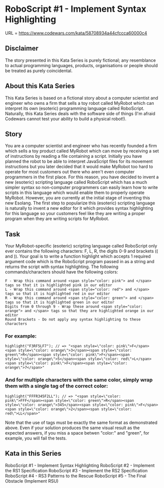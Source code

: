 # RoboScript #1 - Implement Syntax Highlighting


URL = https://www.codewars.com/kata/58708934a44cfccca60000c4

## Disclaimer
The story presented in this Kata Series is purely fictional; any resemblance to actual programming languages, products, organisations or people should be treated as purely coincidental.

## About this Kata Series
This Kata Series is based on a fictional story about a computer scientist and engineer who owns a firm that sells a toy robot called MyRobot which can interpret its own (esoteric) programming language called RoboScript. Naturally, this Kata Series deals with the software side of things (I'm afraid Codewars cannot test your ability to build a physical robot!).

## Story
You are a computer scientist and engineer who has recently founded a firm which sells a toy product called MyRobot which can move by receiving a set of instructions by reading a file containing a script. Initially you have planned the robot to be able to interpret JavaScript files for its movement instructions but you later decided that it would make MyRobot too hard to operate for most customers out there who aren't even computer programmers in the first place. For this reason, you have decided to invent a new (esoteric) scripting language called RoboScript which has a much simpler syntax so non-computer programmers can easily learn how to write scripts in this language which would enable them to properly operate MyRobot. However, you are currently at the initial stage of inventing this new Esolang. The first step to popularize this (esoteric) scripting language is naturally to invent a new editor for it which provides syntax highlighting for this language so your customers feel like they are writing a proper program when they are writing scripts for MyRobot.

## Task
Your MyRobot-specific (esoteric) scripting language called RoboScript only ever contains the following characters: F, L, R, the digits 0-9 and brackets (( and )). Your goal is to write a function highlight which accepts 1 required argument code which is the RoboScript program passed in as a string and returns the script with syntax highlighting. The following commands/characters should have the following colors:


```
F - Wrap this command around <span style="color: pink"> and </span> tags so that it is highlighted pink in our editor
L - Wrap this command around <span style="color: red"> and </span> tags so that it is highlighted red in our editor
R - Wrap this command around <span style="color: green"> and </span> tags so that it is highlighted green in our editor
Digits from 0 through 9 - Wrap these around <span style="color: orange"> and </span> tags so that they are highlighted orange in our editor
Round Brackets - Do not apply any syntax highlighting to these characters
```

### For example:

```
highlight("F3RF5LF7"); // => "<span style=\"color: pink\">F</span><span style=\"color: orange\">3</span><span style=\"color: green\">R</span><span style=\"color: pink\">F</span><span style=\"color: orange\">5</span><span style=\"color: red\">L</span><span style=\"color: pink\">F</span><span style=\"color: orange\">7</span>"
```

### And for multiple characters with the same color, simply wrap them with a single <span> tag of the correct color:

```
highlight("FFFR345F2LL"); // => "<span style=\"color: pink\">FFF</span><span style=\"color: green\">R</span><span style=\"color: orange\">345</span><span style=\"color: pink\">F</span><span style=\"color: orange\">2</span><span style=\"color: red\">LL</span>"
```

Note that the use of <span> tags must be exactly the same format as demonstrated above. Even if your solution produces the same visual result as the expected answers, if you miss a space betwen "color:" and "green", for example, you will fail the tests.

## Kata in this Series
RoboScript #1 - Implement Syntax Highlighting
RoboScript #2 - Implement the RS1 Specification
RoboScript #3 - Implement the RS2 Specification
RoboScript #4 - RS3 Patterns to the Rescue
RoboScript #5 - The Final Obstacle (Implement RSU)

